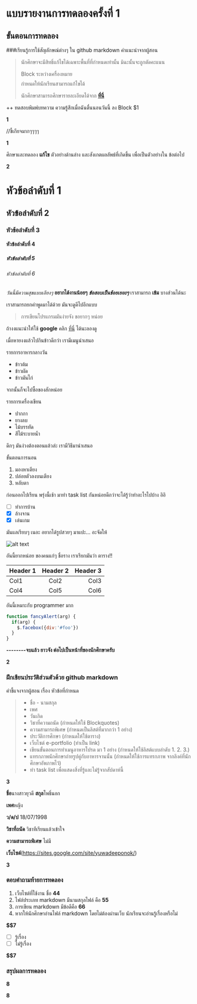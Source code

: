 # แบบรายงานการทดลองครั้งที่ 1

## ขั้นตอนการทดลอง

###เรียนรู้การใช้สัญลักษณ์ต่างๆ ใน github markdown
คำแนะนำจากผู้สอน
> นักศึกษาจะมีสิทธิ์แก้ไขได้เฉพาะพื้นที่ที่กำหนดเท่านั้น มิฉะนั้นจะถูกตัดคะแนน
> 
> Block ระหว่างเครื่องหมาย $$$$ กำหนดให้นักเรียนสามารถแก้ไขได้
> 
> นักศึกษาสามารถศึกษารายละเอียดได้จาก **[ที่นี่](https://ankworld.github.io/2017-10-3-How_to_Write_Github_Markdown.html)**

++ ทดสอบพิมพ์บทความ ความรู้สึกเมื่อฉันตื่นนอนวันนี้ ลง Block $1

**$$$$1**

//ขี้เกียจมากๆๆๆๆ

**$$$$1**

ศึกษาและทดลอง **แก้ไข** ตัวอย่างด้านล่าง และสังเกตผลลัพธ์ที่เกิดขึ้น เพื่อเป็นตัวอย่างใน ข้อต่อไป

**$$$$2**

# หัวข้อลำดับที่ 1
## หัวข้อลำดับที่ 2
### หัวข้อลำดับที่ 3
#### หัวข้อลำดับที่ 4
##### หัวข้อลำดับที่ 5
###### หัวข้อลำดับที่ 6

_วันนี้มีความสุขแบบเอียงๆ_
**อยากได้งานน้อยๆ**
**_ข้อสอบเป็นช้อยเยอะๆ_**
เราสามารถ **เข้ม** บางส่วนได้นะ

เราสามารถยกคำพูดมาได้ด้วย มันจะดูดีไปอีกแบบ
> การเขียนโปรแกรมมันง่ายจัง ขอยากๆ หน่อย

ถ้างงแนะนำให้ใช้ **google** คลิก [ที่นี่](https://www.google.co.th) ได้นะลองดู

เมื่อหายงงแล้วไปกินข้าวดีกว่า เรามีเมนูนำเสนอ

รายการอาหารกลางวัน
- ข้าวต้ม
- ข้าวผัด
- ข้าวมันไก่

จากนั้นก็จะไปซื้อของสักหน่อย

รายการเครื่องเขียน
* ปากกา
* ยางลบ
* ไม้บรรทัด
* สีไม้ระบายน้ำ

ดึกๆ มันง่วงต้องตอนแล้วล่ะ เรามีวิธีมานำเสนอ

ขั้นตอนการนอน
1. มองหาเตียง
2. ปล่อยตัวลงบนเตียง
3. หลับตา

ก่อนออกไปเรียน พรุ่งนี้เช้า มาทำ task list กันหน่อยดีกว่าจะได้รู้ว่าทำอะไรไปบ้าง อิอิ

- [ ] ทำการบ้าน
- [x] ล้างจาน
- [x] เล่นเกม

มันแลเรียบๆ เนอะ อยากได้รูปสวยๆ มาแปะ... อะจัดให้

![alt text](https://scontent.fbkk5-6.fna.fbcdn.net/v/t1.0-9/20155972_1222776067867584_8222141954943801824_n.jpg?oh=4ecb5096824d2af420a7d68bd1d16323&oe=5A7D4107)

อันนี้ยากหน่อย ของคนแก่ๆ ชื่อราง เราเรียกมันว่า ตาราง!!

| Header 1 | Header 2 | Header 3 |
|----------|:--------:|---------:|
|Col1      |   Col2   |   Col3   |
|Col4      |   Col5   |   Col6   |

อันนี้เหมาะกับ programmer มาก

```javascript
function fancyAlert(arg) {
  if(arg) {
    $.facebox({div:'#foo'})
  }
}
```

**--------จบแล้ว ยาวจัง ต่อไปเป็นหน้าที่ของนักศึกษาครับ**

**$$$$2**


### ฝึกเขียนประวัติส่วนตัวด้วย github markdown
คำชี้แจงจากผู้สอน เรื่อง หัวข้อที่กำหนด
> - ชื่อ - นามสกุล
> - เพศ
> - วันเกิด
> - วิชาที่ความถนัด (กำหนดให้ใช้ Blockquotes)
> - ความสามารถพิเศษ (กำหนดเป็นลิสต์ที่มากกว่า 1 อย่าง)
> - ประวัติการศึกษา (กำหนดให้ใช้ตาราง)
> - เว็บไซต์ e-portfolio (ทำเป็น link)
> - เขียนขั้นตอนการทำเมนูอาหารโปรด มา 1 อย่าง (กำหนดให้ใช้ลิสต์แบบลำดับ 1. 2. 3.)
> - แทรกภาพนักศึกษาถ่ายรูปคู่กับอาหารจานนั้น (กำหนดให้ใช้การแทรกภาพ จากลิงค์ที่นักศึกษาอัพภาพไว้)
> - ทำ task list เพื่อแสดงสิ่งที่รู้และไม่รู้จากสัปดาห์นี้

**$$$$3**

**ชื่อ**นางสาวยุวดี **สกุล**โพธิ์นอก

**เพศ**หญิง

**ว/ด/ป** 18/07/1998

**วิชาที่ถนัด** วิชาทีเรียนแล้วเข้าใจ

**ความสามารถพิเศษ** ไม่มี

**เว็บไซต์**(https://sites.google.com/site/yuwadeeponok/)



**$$$$3**

### ตอบคำถามท้ายการทดลอง

1. เว็บไซต์ที่ใช้งาน ชื่อ **$4    4$**
2. ไฟล์ประเภท markdown มีนามสกุลไฟล์ คือ **$5   5$**
3. การเขียน markdown มีข้อดีคือ **$6   6$** 
4. หากให้นักศึกษาอ่านไฟล์ markdown โดยไม่ต้องผ่านเว็บ นักเรียนจะอ่านรู้เรื่องหรือไม่ 

**$$7** 

- [ ] รู้เรื่อง  
- [ ] ไม่รู้เรื่อง

**$$7** 

### สรุปผลการทดลอง

**$$$$8**


**$$$$8**

